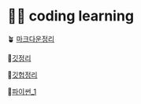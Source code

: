 # 🙋‍♀️ coding learning

🪴 [마크다운정리](https://github.com/badajinsee/TIL/blob/main/coading%20learning/markdown.md)

🌱[깃정리](https://github.com/badajinsee/TIL/blob/main/coading%20learning/git.md)

🌵[깃헙정리](https://github.com/badajinsee/TIL/blob/main/coading%20learning/github.md)

🎍[파이썬\_1](https://github.com/badajinsee/TIL/blob/main/coading%20learning/python.md)
